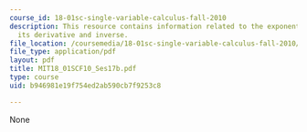 ```yaml
---
course_id: 18-01sc-single-variable-calculus-fall-2010
description: This resource contains information related to the exponential functions,
  its derivative and inverse.
file_location: /coursemedia/18-01sc-single-variable-calculus-fall-2010/b946981e19f754ed2ab590cb7f9253c8_MIT18_01SCF10_Ses17b.pdf
file_type: application/pdf
layout: pdf
title: MIT18_01SCF10_Ses17b.pdf
type: course
uid: b946981e19f754ed2ab590cb7f9253c8

---
```

None